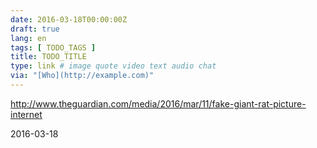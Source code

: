 ```yaml
---
date: 2016-03-18T00:00:00Z
draft: true
lang: en
tags: [ TODO_TAGS ]
title: TODO_TITLE
type: link # image quote video text audio chat
via: "[Who](http://example.com)"
---
```


<http://www.theguardian.com/media/2016/mar/11/fake-giant-rat-picture-internet>

2016-03-18



